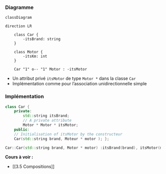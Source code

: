 ### Diagramme

```mermaid
classDiagram

direction LR

    class Car {
		-itsBrand: string
    }

    class Motor {
		-itsKm: int
    }

    Car "1" o-- "1" Motor : -itsMotor
```

- Un attribut privé `itsMotor` de type `Motor *` dans la classe `Car`
- Implémentation comme pour l’association unidirectionnelle simple

### Implémentation

```cpp
class Car { 
	private: 
		std::string itsBrand; 
		// A private attribute 
		Motor * Motor * itsMotor; 
	public: 
	// Initialisation of itsMotor by the constructeur 
	Car(std::string brand, Moteur * motor ); }; 
```

```cpp
Car::Car(std::string brand, Motor * motor) :itsBrand(brand), itsMotor(motor) { }
```

**Cours à voir :**
- [[3.5 Compositions]]